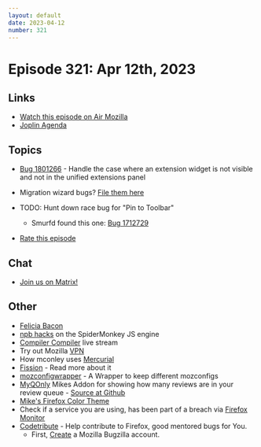```yaml
---
layout: default
date: 2023-04-12
number: 321
---
```


# Episode 321: Apr 12th, 2023

## Links
* [Watch this episode on Air Mozilla](https://mzl.la/joy-of-coding-2023-04-12)
* [Joplin Agenda](https://mikeconley.ca/joc/agendas/Episode-0321.html)

## Topics
* [Bug 1801266](https://bugzilla.mozilla.org/show_bug.cgi?id=1801266) - Handle the case where an extension widget is not visible and not in the unified extensions panel
* Migration wizard bugs? [File them here](https://bugzilla.mozilla.org/enter_bug.cgi?assigned_to=nobody%40mozilla.org&bug_ignored=0&bug_severity=--&bug_status=NEW&cf_a11y_review_project_flag=---&cf_fx_iteration=---&cf_fx_points=---&cf_has_str=---&cf_performance_impact=---&cf_status_firefox111=---&cf_status_firefox112=---&cf_status_firefox113=---&cf_status_firefox_esr102=---&cf_tracking_firefox111=---&cf_tracking_firefox112=---&cf_tracking_firefox113=---&cf_tracking_firefox_esr102=---&cf_tracking_firefox_relnote=---&cf_webcompat_priority=---&component=Migration&contenttypemethod=list&contenttypeselection=text%2Fplain&defined_groups=1&filed_via=standard_form&flag_type-203=X&flag_type-37=X&flag_type-41=X&flag_type-607=X&flag_type-708=X&flag_type-721=X&flag_type-737=X&flag_type-748=X&flag_type-787=X&flag_type-799=X&flag_type-800=X&flag_type-803=X&flag_type-846=X&flag_type-855=X&flag_type-864=X&flag_type-930=X&flag_type-936=X&flag_type-952=X&form_name=enter_bug&maketemplate=Remember%20values%20as%20bookmarkable%20template&op_sys=Unspecified&priority=--&product=Firefox&rep_platform=Unspecified&target_milestone=---&version=unspecified)
* TODO: Hunt down race bug for "Pin to Toolbar"
  - Smurfd found this one: [Bug 1712729](https://bugzilla.mozilla.org/show_bug.cgi?id=1712729)

* [Rate this episode](https://forms.gle/2nSNz6JjWPaxW3P1A)

## Chat
* [Join us on Matrix!](https://matrix.to/#/!enWuAmKDOEEPYejXRk:mozilla.org?via=mozilla.org&via=raim.ist)

## Other
* [Felicia Bacon](https://www.youtube.com/channel/UCMtqVykGztIYmj7OpFf7oeQ/videos)
* [npb hacks](https://www.twitch.tv/BackToTheCode) on the SpiderMonkey JS engine
* [Compiler Compiler](https://www.twitch.tv/codehag) live stream
* Try out Mozilla [VPN](https://vpn.mozilla.org/)
* How mconley uses [Mercurial](https://mikeconley.github.io/documents/How_mconley_uses_Mercurial_for_Mozilla_code)
* [Fission](https://firefox-source-docs.mozilla.org/dom/dom/Fission.html) - Read more about it
* [mozconfigwrapper](https://github.com/ahal/mozconfigwrapper) - A Wrapper to keep different mozconfigs
* [MyQOnly](https://addons.mozilla.org/en-US/firefox/addon/myqonly/) Mikes Addon for showing how many reviews are in your review queue - [Source at Github](https://github.com/mikeconley/myqonly)
* [Mike's Firefox Color Theme](https://addons.mozilla.org/en-US/firefox/addon/electricbluegaloo/)
* Check if a service you are using, has been part of a breach via [Firefox Monitor](https://monitor.firefox.com/breaches)
* [Codetribute](https://codetribute.mozilla.org/) - Help contribute to Firefox, good mentored bugs for You.
  - First, [Create](https://bugzilla.mozilla.org/createaccount.cgi) a Mozilla Bugzilla account.


